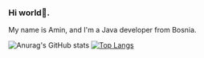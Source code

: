 ### Hi world👋.
My name is Amin, and I'm a Java developer from Bosnia.

![Anurag's GitHub stats](https://github-readme-stats.vercel.app/api?username=ProZzZzGamer&show_icons=true&theme=radical)
[![Top Langs](https://github-readme-stats.vercel.app/api/top-langs/?username=ProZzZzGamer&layout=compact&theme=radical)](https://github.com/anuraghazra/github-readme-stats)
